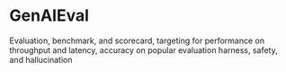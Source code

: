 # GenAIEval
Evaluation, benchmark, and scorecard, targeting for performance on throughput and latency, accuracy on popular evaluation harness, safety, and hallucination
